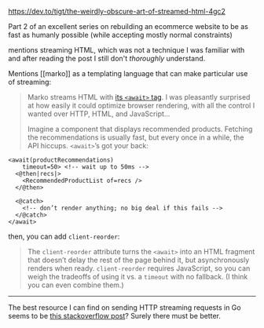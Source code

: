 https://dev.to/tigt/the-weirdly-obscure-art-of-streamed-html-4gc2

Part 2 of an excellent series on rebuilding an ecommerce website to be as fast as humanly possible (while accepting mostly normal constraints)

mentions streaming HTML, which was not a technique I was familiar with and after reading the post I still don't _thoroughly_ understand.

Mentions [[marko]] as a templating language that can make particular use of streaming:

> Marko streams HTML with [its `<await>` tag](https://markojs.com/docs/core-tags/#await). I was pleasantly surprised at how easily it could optimize browser rendering, with all the control I wanted over HTTP, HTML, and JavaScript...
> 
> Imagine a component that displays recommended products. Fetching the recommendations is usually fast, but every once in a while, the API hiccups. `<await>`’s got your back:  

```
<await(productRecommendations)
    timeout=50> <!-- wait up to 50ms -->
  <@then|recs|>
    <RecommendedProductList of=recs />
  </@then>

  <@catch>
    <!-- don’t render anything; no big deal if this fails -->
  </@catch>
</await>
```

then, you can add `client-reorder`:

> The `client-reorder` attribute turns the `<await>` into an HTML fragment that doesn’t delay the rest of the page behind it, but asynchronously renders when ready. `client-reorder` requires JavaScript, so you can weigh the tradeoffs of using it vs. a `timeout` with no fallback. (I think you can even combine them.)

-----

The best resource I can find on sending HTTP streaming requests in Go seems to be [this stackoverflow post](https://stackoverflow.com/a/30603654/42559)? Surely there must be better.